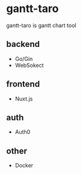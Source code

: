 # gantt-taro
gantt-taro is gantt chart tool

## backend
- Go/Gin
- WebSokect

## frontend
- Nuxt.js

## auth
- Auth0

## other
- Docker
